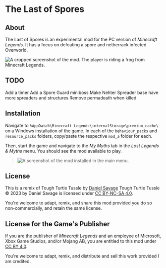 # The Last of Spores
## About
The Last of Spores is an experimental mod for the PC version of _Minecraft Legends_. It has a focus on defeating a spore and netherrack infected Overworld.

![A cropped screenshot of the mod. The player is riding a frog from Minecraft Legends.](https://cdn.discordapp.com/attachments/1051882299463061545/1205580396243189822/image.png?ex=65d8e33d&is=65c66e3d&hm=684171b9dc51d3e62876997ae4751722d144ba6cf826156a77558b335ebeecaf&)

## TODO
Add a timer
Add a Spore Guard miniboss
Make Nehter Spreader base have more spreaders and structures
Remove permadeath when killed

## Installation
Navigate to `%AppData%\Minecraft Legends\internalStorage\premium_cache\` on a Windows installation of the game. In each of the `behaviour_packs` and `resource_packs` folders, copy/paste the respective `mod_a` folder for each.

Then, start the game and navigate to the _My Myths_ tab in the _Lost Legends & Myths_ menu. You should see the mod available to play.
> ![A screenshot of the mod installed in the main menu.](https://cdn.discordapp.com/attachments/1051882299463061545/1205772413263028244/image.png?ex=65d99611&is=65c72111&hm=c3d1cd8446eb1ee1226eef183c780005ce4a8353cc201b3e0a7e5759b0287b14&)


## License
This is a remix of Tough Turtle Tussle by [Daniel Savage](https://github.com/danbolt/tough-turtle-tussle)
Tough Turtle Tussle © 2023 by Daniel Savage is licensed under [CC BY-NC-SA 4.0](https://creativecommons.org/licenses/by-nc-sa/4.0).

You're welcome to adapt, remix, and share this mod provided you do so non-commercially, and retain the same license.

## License for the Game's Publisher
If you are the publisher of _Minecraft Legends_ and an employee of Microsoft, Xbox Game Studios, and/or Mojang AB, you are entitled to this mod under [CC BY 4.0](https://creativecommons.org/licenses/by/4.0/). 

You're welcome to adapt, remix, and distribute and sell this work provided I am credited. 
